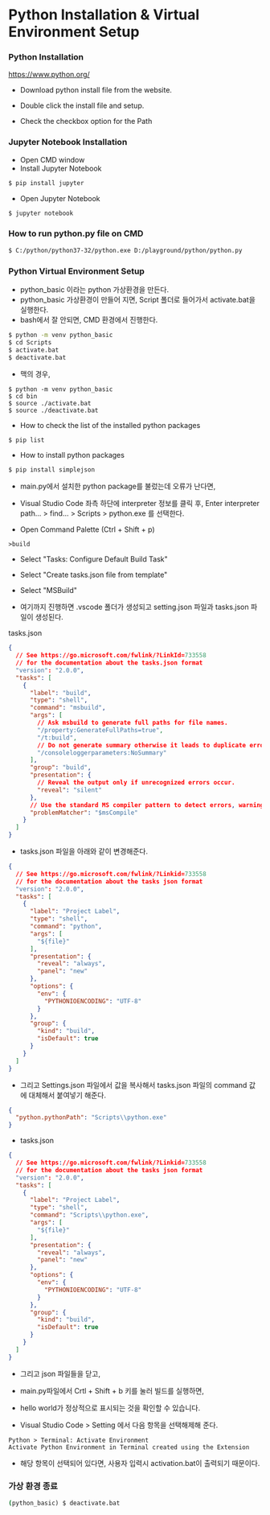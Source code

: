 # Python Installation & Virtual Environment Setup

### Python Installation
https://www.python.org/

* Download python install file from the website.

* Double click the install file and setup.

* Check the checkbox option for the Path

### Jupyter Notebook Installation

* Open CMD window
* Install Jupyter Notebook
```bash
$ pip install jupyter 
```
* Open Jupyter Notebook
```bash
$ jupyter notebook 
```

### How to run python.py file on CMD
```bash
$ C:/python/python37-32/python.exe D:/playground/python/python.py
```

### Python Virtual Environment Setup
* python_basic 이라는 python 가상환경을 만든다.
* python_basic 가상환경이 만들어 지면, Script 폴더로 들어가서 activate.bat을 실행한다.
* bash에서 잘 안되면, CMD 환경에서 진행한다.
```cmd
$ python -m venv python_basic
$ cd Scripts
$ activate.bat
$ deactivate.bat
```
* 맥의 경우,
```terminal
$ python -m venv python_basic
$ cd bin
$ source ./activate.bat
$ source ./deactivate.bat
```
* How to check the list of the installed python packages
```bash
$ pip list
```
* How to install python packages
```bash
$ pip install simplejson
```
* main.py에서 설치한 python package를 불렀는데 오류가 난다면, 
* Visual Studio Code 좌측 하단에 interpreter 정보를 클릭 후, Enter interpreter path... > find... > Scripts > python.exe 를 선택한다.




* Open Command Palette (Ctrl + Shift + p)
```
>build
```
* Select "Tasks: Configure Default Build Task"
* Select "Create tasks.json file from template"
* Select "MSBuild"

* 여기까지 진행하면 .vscode 폴더가 생성되고 setting.json 파일과 tasks.json 파일이 생성된다.

tasks.json
```json
{
  // See https://go.microsoft.com/fwlink/?LinkId=733558
  // for the documentation about the tasks.json format
  "version": "2.0.0",
  "tasks": [
    {
      "label": "build",
      "type": "shell",
      "command": "msbuild",
      "args": [
        // Ask msbuild to generate full paths for file names.
        "/property:GenerateFullPaths=true",
        "/t:build",
        // Do not generate summary otherwise it leads to duplicate errors in Problems panel
        "/consoleloggerparameters:NoSummary"
      ],
      "group": "build",
      "presentation": {
        // Reveal the output only if unrecognized errors occur.
        "reveal": "silent"
      },
      // Use the standard MS compiler pattern to detect errors, warnings and infos
      "problemMatcher": "$msCompile"
    }
  ]
}
```

* tasks.json 파일을 아래와 같이 변경해준다.
```json
{
  // See https://go.microsoft.com/fwlink/?Linkid=733558
  // for the documentation about the tasks json format
  "version": "2.0.0",
  "tasks": [
    {
      "label": "Project Label",
      "type": "shell",
      "command": "python",
      "args": [
        "${file}"
      ],
      "presentation": {
        "reveal": "always",
        "panel": "new"
      },
      "options": {
        "env": {
          "PYTHONIOENCODING": "UTF-8"
        }
      },
      "group": {
        "kind": "build",
        "isDefault": true
      }
    }
  ]
}
```

* 그리고 Settings.json 파일에서 값을 복사해서 tasks.json 파일의 command 값에 대체해서 붙여넣기 해준다.
```json
{
  "python.pythonPath": "Scripts\\python.exe"
}
```
* tasks.json
```json
{
  // See https://go.microsoft.com/fwlink/?Linkid=733558
  // for the documentation about the tasks json format
  "version": "2.0.0",
  "tasks": [
    {
      "label": "Project Label",
      "type": "shell",
      "command": "Scripts\\python.exe",
      "args": [
        "${file}"
      ],
      "presentation": {
        "reveal": "always",
        "panel": "new"
      },
      "options": {
        "env": {
          "PYTHONIOENCODING": "UTF-8"
        }
      },
      "group": {
        "kind": "build",
        "isDefault": true
      }
    }
  ]
}
```

* 그리고 json 파일들을 닫고,
* main.py파일에서 Crtl + Shift + b 키를 눌러 빌드를 실행하면, 
* hello world가 정상적으로 표시되는 것을 확인할 수 있습니다.

* Visual Studio Code > Setting 에서 다음 항목을 선택해제해 준다.
```
Python > Terminal: Activate Environment
Activate Python Environment in Terminal created using the Extension
```
* 해당 항목이 선택되어 있다면, 사용자 입력시 activation.bat이 출력되기 때문이다.

### 가상 환경 종료
```cmd
(python_basic) $ deactivate.bat
```